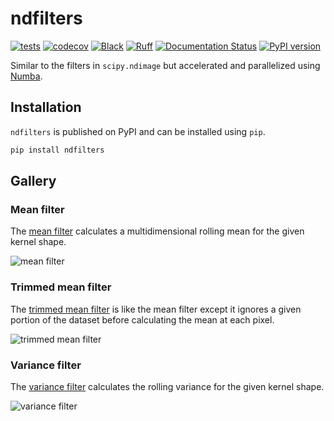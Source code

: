 # ndfilters

[![tests](https://github.com/sun-data/ndfilters/actions/workflows/tests.yml/badge.svg)](https://github.com/sun-data/ndfilters/actions/workflows/tests.yml)
[![codecov](https://codecov.io/gh/sun-data/ndfilters/graph/badge.svg?token=BFTOVSyFtf)](https://codecov.io/gh/sun-data/ndfilters)
[![Black](https://github.com/sun-data/ndfilters/actions/workflows/black.yml/badge.svg)](https://github.com/sun-data/ndfilters/actions/workflows/black.yml)
[![Ruff](https://github.com/sun-data/ndfilters/actions/workflows/ruff.yml/badge.svg)](https://github.com/sun-data/ndfilters/actions/workflows/ruff.yml)
[![Documentation Status](https://readthedocs.org/projects/ndfilters/badge/?version=latest)](https://ndfilters.readthedocs.io/en/latest/?badge=latest)
[![PyPI version](https://badge.fury.io/py/ndfilters.svg)](https://badge.fury.io/py/ndfilters)

Similar to the filters in `scipy.ndimage` but accelerated and parallelized using 
[Numba](https://numba.readthedocs.io/en/stable/).

## Installation

`ndfilters` is published on PyPI and can be installed using `pip`.

```bash
pip install ndfilters
```

## Gallery

### Mean filter

The [mean filter](https://ndfilters.readthedocs.io/en/latest/_autosummary/ndfilters.mean_filter.html#ndfilters.mean_filter)
calculates a multidimensional rolling mean for the given kernel shape.

![mean filter](https://ndfilters.readthedocs.io/en/latest/_images/ndfilters.mean_filter_0_0.png)

### Trimmed mean filter

The  [trimmed mean filter](https://ndfilters.readthedocs.io/en/latest/_autosummary/ndfilters.trimmed_mean_filter.html#ndfilters.trimmed_mean_filter)
is like the mean filter except it ignores a given portion of the dataset before calculating the mean at each pixel.

![trimmed mean filter](https://ndfilters.readthedocs.io/en/latest/_images/ndfilters.trimmed_mean_filter_0_0.png)

### Variance filter

The [variance filter](https://ndfilters.readthedocs.io/en/latest/_autosummary/ndfilters.variance_filter.html#ndfilters.variance_filter)
calculates the rolling variance for the given kernel shape.

![variance filter](https://ndfilters.readthedocs.io/en/latest/_images/ndfilters.variance_filter_0_0.png)
